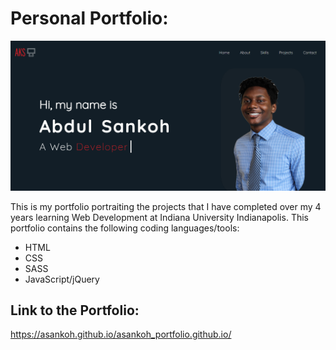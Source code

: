 # Personal Portfolio:
![Portfolio Landing Page](https://github.com/asankoh/asankoh_portfolio.github.io/blob/main/img/Portfolio_Landing_Page.png?raw=true)

This is my portfolio portraiting the projects that I have completed over my 4 years learning Web Development at Indiana University Indianapolis. This portfolio contains the following coding languages/tools:
- HTML
- CSS
- SASS
- JavaScript/jQuery

## Link to the Portfolio:
https://asankoh.github.io/asankoh_portfolio.github.io/
